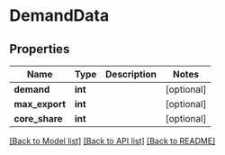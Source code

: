 # DemandData

## Properties
Name | Type | Description | Notes
------------ | ------------- | ------------- | -------------
**demand** | **int** |  | [optional] 
**max_export** | **int** |  | [optional] 
**core_share** | **int** |  | [optional] 

[[Back to Model list]](../README.md#documentation-for-models) [[Back to API list]](../README.md#documentation-for-api-endpoints) [[Back to README]](../README.md)

